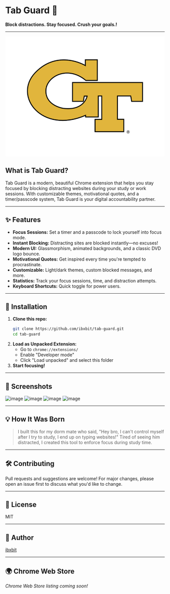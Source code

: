 # Tab Guard 🔐 
 
**Block distractions. Stay focused. Crush your goals.!**  
        
---          
          
![Tab Guard Logo](assets/tab-guard-logo.png)       
    
## What is Tab Guard?  
Tab Guard is a modern, beautiful Chrome extension that helps you stay focused by blocking distracting websites during your study or work sessions. With customizable themes, motivational quotes, and a timer/passcode system, Tab Guard is your digital accountability partner.      
                    
---                                 
                                       
## ✨ Features                                
- **Focus Sessions:** Set a timer and a passcode to lock yourself into focus mode.                                    
- **Instant Blocking:** Distracting sites are blocked instantly—no excuses!                                
- **Modern UI:** Glassmorphism, animated backgrounds, and a classic DVD logo bounce.   
- **Motivational Quotes:** Get inspired every time you're tempted to procrastinate.    
- **Customizable:** Light/dark themes, custom blocked messages, and more.                          
- **Statistics:** Track your focus sessions, time, and distraction attempts.                         
- **Keyboard Shortcuts:** Quick toggle for power users.             
                    
---          

         
       
## 🚀 Installation   
1. **Clone this repo:**    
   ```bash
   git clone https://github.com/ibxbit/tab-guard.git    
   cd tab-guard  
   ```
2. **Load as Unpacked Extension:**
   - Go to `chrome://extensions/`
   - Enable "Developer mode"
   - Click "Load unpacked" and select this folder
3. **Start focusing!**

---

## 📸 Screenshots
![image](https://github.com/user-attachments/assets/d269cbd9-06c6-4d85-9636-560894b2640a) 
![image](https://github.com/user-attachments/assets/e1bd22b3-7dbb-46cf-97c1-4cc4371e3e4e)
![image](https://github.com/user-attachments/assets/ca94637d-2216-4274-9c1f-cb78446b0737)
![image](https://github.com/user-attachments/assets/dcd55868-e5d7-4c89-a6cb-915745d6d231)



---

## 💡 How It Was Born
> I built this for my dorm mate who said, "Hey bro, I can't control myself after I try to study, I end up on typing websites!" Tired of seeing him distracted, I created this tool to enforce focus during study time.

---

## 🛠️ Contributing 
Pull requests and suggestions are welcome! For major changes, please open an issue first to discuss what you'd like to change.

---

## 📄 License
MIT

---

## 👤 Author
[ibxbit](https://github.com/ibxbit)

---

## 🌍 Chrome Web Store
_Chrome Web Store listing coming soon!_
